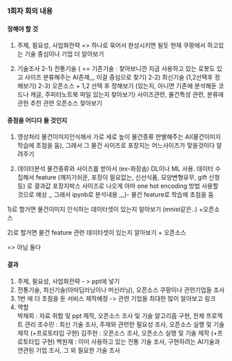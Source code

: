 ### 1회차 회의 내용 
#### 정해야 할 것
1) 주제, 필요성, 사업화전략 => 하나로 묶어서 완성시키면 될듯
 현재 쿠팡에서 하고있는 기술 중심이나 기업 더 알아보기

2) 기술조사
   2-1) 전통기술 ( == 기존기술 : 찾아보니깐 지금 사용하고 있는 로봇도 있고 사이즈 분류해주는 AI존재,,, 이걸 중심으로 찾기)
   2-2) 최신기술 (1,2선택후 정해보기)
   2-3) 오픈소스 + 1,2 선택 후 정해보기
         (있는지, 아니면 기존에 분석해둔 코드나 캐글, 주피터노트북 파일 있는지 찾아보기)
         사이즈관련, 물건특성 관련, 분류에 관한 추천 관련 오픈소스 찾아보기
      

#### 중점을 어디다 둘 것인지
1) 영상처리 
물건이미지인식해서 가로 세로 높이 물건종류 판별해주는 AI(물건이미지 학습에 초점을 둠), 그래서 그 물건 사이즈로 포장지는 어느사이즈가 맞을것이다 알려주기

2) 데이터분석
물건종류와 사이즈를 받아서 (ex-화장솜)  DL이나 ML 사용. 데이터 수집해서 feature (깨지기쉬운, 포장이 필요없는, 신선식품, 모양변형유무, gift 신청등) 로 결과값 포장지박스 사이즈로 나오게 아마 one hot encoding 방법 사용할 것으로 예상 ,, 그래서 ipynb로 분석내용 ,,,)- 물건 feature로 학습에 초점을 둠

1)로 할거면
물건이미지 인식하는 데이터셋이 있는지 알아보기 (mnist같은..) +오픈소스

2)로 할거면
물건 feature 관련 데이터셋이 있는지 알아보기 + 오픈소스

=> 아님 둘다

#### 결과 
1) 주제, 필요성, 사업화전략 - > ppt에 넣기
2) 전통기술, 
최신기술(아마딥러닝이나 머신러닝),
오픈소스
쿠팡이나 관련기업들 조사
3) 1번 에 더 초점을 둔 서비스 제작예정 -> 관련 기업들 최대한 많이 알아보고 링크 
4) 역할 <br>
박채희 : 자료 취합 및 ppt 제작, 오픈소스 조사 및 기술 알고리즘 구현, 전체 프로젝트 관리
조수민 : 최신 기술 조사, 주제와 관련한 필요성 조사, 오픈소스 실행 및 기술 제작 (+프로토타입 구현)
김주헌 : 오픈소스 조사, 오픈소스 실행 및 기술 제작 (+프로토타입 구현)
백원재 : 이미 사용하고 있는 전통 기술 조사, 구현하려는 AI기술과 연관된 기업 조사, 그 외 필요한 기술 조사

<br>
<br>
<br>
